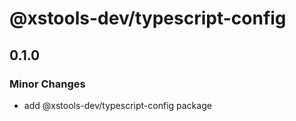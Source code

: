 # @xstools-dev/typescript-config

## 0.1.0

### Minor Changes

- add @xstools-dev/typescript-config package
